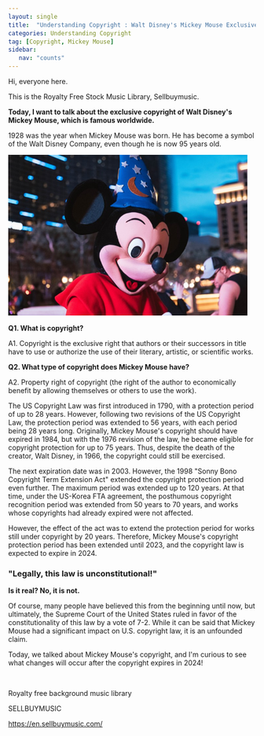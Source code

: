 ```yaml
---
layout: single
title:  "Understanding Copyright : Walt Disney's Mickey Mouse Exclusive"
categories: Understanding Copyright
tag: [Copyright, Mickey Mouse]
sidebar:
   nav: "counts"
---
```

<p>Hi, everyone here.</p>
<p>This is the Royalty Free Stock Music Library, Sellbuymusic.</p>
<p><strong>Today, I want to talk about the exclusive copyright of Walt Disney&#39;s Mickey Mouse, which is famous worldwide.</strong></p>
<p>1928 was the year when Mickey Mouse was born. He has become a symbol of the Walt Disney Company, even though he is now 95 years old.</p>

<img src="../images/2023-05-10-MickeyMouse/20230510 Mickey Mouse.jpg" alt="[Image 1] Mickey Mouse's copyright type" style="zoom:67%;" />


<p><strong>Q1. What is copyright?</strong></p>
<p>A1. Copyright is the exclusive right that authors or their successors in title have to use or authorize the use of their literary, artistic, or scientific works.</p>
<p><strong>Q2. What type of copyright does Mickey Mouse have?</strong></p>
<p>A2. Property right of copyright (the right of the author to economically benefit by allowing themselves or others to use the work).</p>

<p>The US Copyright Law was first introduced in 1790, with a protection period of up to 28 years. However, following two revisions of the US Copyright Law, the protection period was extended to 56 years, with each period being 28 years long. Originally, Mickey Mouse&#39;s copyright should have expired in 1984, but with the 1976 revision of the law, he became eligible for copyright protection for up to 75 years. Thus, despite the death of the creator, Walt Disney, in 1966, the copyright could still be exercised.</p>
<p>The next expiration date was in 2003. However, the 1998 &quot;Sonny Bono Copyright Term Extension Act&quot; extended the copyright protection period even further. The maximum period was extended up to 120 years. At that time, under the US-Korea FTA agreement, the posthumous copyright recognition period was extended from 50 years to 70 years, and works whose copyrights had already expired were not affected.</p>
<p>However, the effect of the act was to extend the protection period for works still under copyright by 20 years. Therefore, Mickey Mouse&#39;s copyright protection period has been extended until 2023, and the copyright law is expected to expire in 2024.</p>
<h3><strong>&quot;Legally, this law is unconstitutional!&quot;</strong></h3>
<p><strong>Is it real? No, it is not.</strong></p>
<p>Of course, many people have believed this from the beginning until now, but ultimately, the Supreme Court of the United States ruled in favor of the constitutionality of this law by a vote of 7-2. While it can be said that Mickey Mouse had a significant impact on U.S. copyright law, it is an unfounded claim.</p>
<p>Today, we talked about Mickey Mouse&#39;s copyright, and I&#39;m curious to see what changes will occur after the copyright expires in 2024!</p>
<p>&nbsp;</p>
<p>Royalty free background music library</p>
<p>SELLBUYMUSIC</p>
<p><a href='https://en.sellbuymusic.com/' target='_blank' class='url'>https://en.sellbuymusic.com/</a></p>
